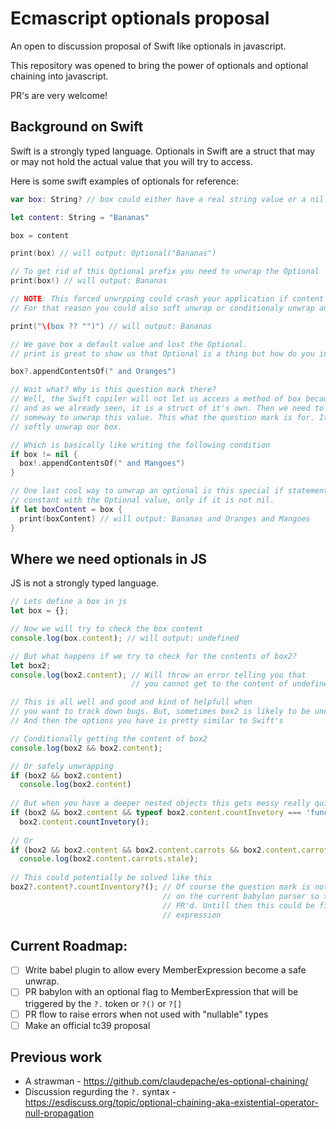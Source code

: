 # Ecmascript optionals proposal

An open to discussion proposal of Swift like optionals in javascript.

This repository was opened to bring the power of optionals and optional chaining into javascript.

PR's are very welcome!

## Background on Swift

Swift is a strongly typed language. 
Optionals in Swift are a struct that may or may not hold the actual value that you will try to access.

Here is some swift examples of optionals for reference:

``` Swift
var box: String? // box could either have a real string value or a nil value

let content: String = "Bananas"

box = content

print(box) // will output: Optional("Bananas")

// To get rid of this Optional prefix you need to unwrap the Optional
print(box!) // will output: Bananas

// NOTE: This forced unwrpping could crash your application if content is nil!
// For that reason you could also soft unwrap or conditionaly unwrap an Optional

print("\(box ?? "")") // will output: Bananas

// We gave box a default value and lost the Optional.
// print is great to show us that Optional is a thing but how do you interact with the content?

box?.appendContentsOf(" and Oranges")

// Wait what? Why is this question mark there?
// Well, the Swift copiler will not let us access a method of box because it is an optional, 
// and as we already seen, it is a struct of it's own. Then we need to tell the compiler in
// someway to unwrap this value. This what the question mark is for. It tells the compiler to
// softly unwrap our box.

// Which is basically like writing the following condition
if box != nil {
  box!.appendContentsOf(" and Mangoes")
}

// One last cool way to unwrap an optional is this special if statement that defines a concrete type
// constant with the Optional value, only if it is not nil.
if let boxContent = box {
  print(boxContent) // will output: Bananas and Oranges and Mangoes
}

```

## Where we need optionals in JS

JS is not a strongly typed language. 

```javascript
// Lets define a box in js
let box = {};

// Now we will try to check the box content
console.log(box.content); // will output: undefined

// But what happens if we try to check for the contents of box2?
let box2;
console.log(box2.content); // Will throw an error telling you that 
                           // you cannot get to the content of undefined

// This is all well and good and kind of helpfull when 
// you want to track down bugs. But, sometimes box2 is likely to be undefined.
// And then the options you have is pretty similar to Swift's

// Conditionally getting the content of box2
console.log(box2 && box2.content); 

// Or safely unwrapping
if (box2 && box2.content)
  console.log(box2.content)
  
// But when you have a deeper nested objects this gets messy really quick
if (box2 && box2.content && typeof box2.content.countInvetory === 'function')
  box2.content.countInvetory();
  
// Or
if (box2 && box2.content && box2.content.carrots && box2.content.carrots.stale)
  console.log(box2.content.carrots.stale);
  
// This could potentially be solved like this
box2?.content?.countInventory?(); // Of course the question mark is not parsed this way
                                  // on the current babylon parser so that needs to be
                                  // PR'd. Untill then this could be fixed for any member 
                                  // expression

```


## Current Roadmap:

- [ ] Write babel plugin to allow every MemberExpression become a safe unwrap.
- [ ] PR babylon with an optional flag to MemberExpression that will be triggered by the `?.` token or `?()` or `?[]`
- [ ] PR flow to raise errors when not used with "nullable" types
- [ ] Make an official tc39 proposal

## Previous work

- A strawman - https://github.com/claudepache/es-optional-chaining/
- Discussion regurding the `?.` syntax - https://esdiscuss.org/topic/optional-chaining-aka-existential-operator-null-propagation

